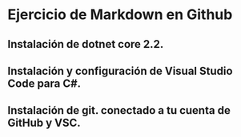 # Ejercicio de Markdown en Github

## Instalación de dotnet core 2.2.

## Instalación y configuración de Visual Studio Code para C#.

## Instalación de git. conectado a tu cuenta de GitHub y VSC.
